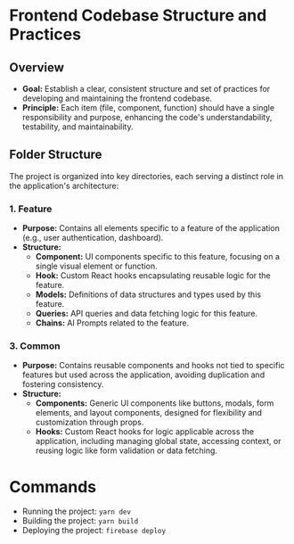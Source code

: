 # Frontend Codebase Structure and Practices

## Overview

- **Goal:** Establish a clear, consistent structure and set of practices for developing and maintaining the frontend codebase.
- **Principle:** Each item (file, component, function) should have a single responsibility and purpose, enhancing the code's understandability, testability, and maintainability.

## Folder Structure

The project is organized into key directories, each serving a distinct role in the application's architecture:

### 1. Feature

- **Purpose:** Contains all elements specific to a feature of the application (e.g., user authentication, dashboard).
- **Structure:**
  - **Component:** UI components specific to this feature, focusing on a single visual element or function.
  - **Hook:** Custom React hooks encapsulating reusable logic for the feature.
  - **Models:** Definitions of data structures and types used by this feature.
  - **Queries:** API queries and data fetching logic for this feature.
  - **Chains:** AI Prompts related to the feature.

### 3. Common

- **Purpose:** Contains reusable components and hooks not tied to specific features but used across the application, avoiding duplication and fostering consistency.
- **Structure:**
  - **Components:** Generic UI components like buttons, modals, form elements, and layout components, designed for flexibility and customization through props.
  - **Hooks:** Custom React hooks for logic applicable across the application, including managing global state, accessing context, or reusing logic like form validation or data fetching.

# Commands

- Running the project: `yarn dev`
- Building the project: `yarn build`
- Deploying the project: `firebase deploy`
